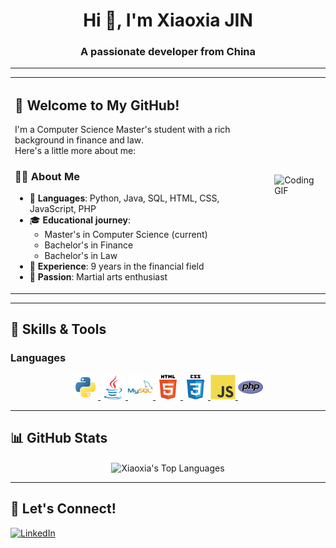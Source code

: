 <h1 align="center">Hi 👋, I'm Xiaoxia JIN</h1>
<h3 align="center">A passionate developer from China</h3>


---
<table alight="center" style="border-collapse: collapse; border: none; margin-left:15">
  <tr>
    <td style="border: none;">
      <h2>🌟 Welcome to My GitHub!</h2>
      <p> I'm a Computer Science Master's student with a rich background in finance and law. <br>Here's a little more about me:</p>
      <h3>🧑‍💻 About Me</h3>
      <ul>
        <li>🔭 <strong>Languages</strong>: Python, Java, SQL, HTML, CSS, JavaScript, PHP</li>
        <li>🎓 <strong>Educational journey</strong>:
          <ul>
            <li>Master's in Computer Science (current)</li>
            <li>Bachelor's in Finance</li>
            <li>Bachelor's in Law</li>
          </ul>
        </li>
        <li>💼 <strong>Experience</strong>: 9 years in the financial field</li>
        <li>🥋 <strong>Passion</strong>: Martial arts enthusiast</li>
      </ul>
    </td>
    <td style="border: none;">
      <img src="https://camo.githubusercontent.com/d1e9733ec79822bcadf8b9a1035840ee511e2f022fe9f652cc163db23dc171d3/68747470733a2f2f6d656469612e67697068792e636f6d2f6d656469612f53576f536b4e36447854737a71494b4571762f67697068792e676966" width="300" alt="Coding GIF">
    </td>
  </tr>
</table>

---

## 🚀 Skills & Tools
### Languages
<p align="center">
  <a href="https://www.python.org" target="_blank"> <img src="https://raw.githubusercontent.com/devicons/devicon/master/icons/python/python-original.svg" alt="Python" width="40" height="40"/> </a>
  <a href="https://www.java.com" target="_blank"> <img src="https://raw.githubusercontent.com/devicons/devicon/master/icons/java/java-original.svg" alt="Java" width="40" height="40"/> </a>
  <a href="https://www.mysql.com/" target="_blank"> <img src="https://raw.githubusercontent.com/devicons/devicon/master/icons/mysql/mysql-original-wordmark.svg" alt="MySQL" width="40" height="40"/> </a>
  <a href="https://www.w3.org/html/" target="_blank"> <img src="https://raw.githubusercontent.com/devicons/devicon/master/icons/html5/html5-original-wordmark.svg" alt="HTML5" width="40" height="40"/> </a>
  <a href="https://www.w3schools.com/css/" target="_blank"> <img src="https://raw.githubusercontent.com/devicons/devicon/master/icons/css3/css3-original-wordmark.svg" alt="CSS3" width="40" height="40"/> </a>
  <a href="https://developer.mozilla.org/en-US/docs/Web/JavaScript" target="_blank"> <img src="https://raw.githubusercontent.com/devicons/devicon/master/icons/javascript/javascript-original.svg" alt="JavaScript" width="40" height="40"/> </a>
  <a href="https://www.php.net" target="_blank"> <img src="https://raw.githubusercontent.com/devicons/devicon/master/icons/php/php-original.svg" alt="PHP" width="40" height="40"/> </a>
 
</p>

---

## 📊 GitHub Stats
<p align="center">
<!--   <img height="200" align="center" alt="Xiaoxia's GitHub Stats" src="https://github-readme-stats.vercel.app/api?username=xiaoxiajin&show_icons=true&locale=en&hide_border=true"/> -->
  <img height="200" align="center" alt="Xiaoxia's Top Languages" src="https://github-readme-stats.vercel.app/api/top-langs?username=xiaoxiajin&show_icons=true&locale=en&layout=compact&hide_border=true"/>
</p>

---

## 🤝 Let's Connect!
<p align="left">
  <a href="https://www.linkedin.com/in/xiaoxiajin/" target="_blank"><img src="https://img.shields.io/badge/LinkedIn-0077B5?style=for-the-badge&logo=linkedin&logoColor=white" alt="LinkedIn"></a>
  
</p>
